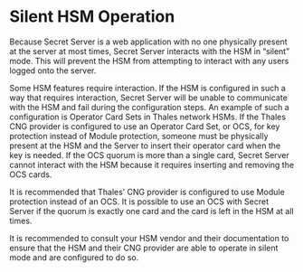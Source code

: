 [title]: # (Silent HSM Operation)
[tags]: # (operation)
[priority]: # (10)
# Silent HSM Operation

Because Secret Server is a web application with no one physically present at the server at most times,
Secret Server interacts with the HSM in “silent” mode. This will prevent the HSM from attempting to
interact with any users logged onto the server.

Some HSM features require interaction. If the HSM is configured in such a way that requires interaction,
Secret Server will be unable to communicate with the HSM and fail during the configuration steps.
An example of such a configuration is Operator Card Sets in Thales network HSMs. If the Thales CNG
provider is configured to use an Operator Card Set, or OCS, for key protection instead of Module
protection, someone must be physically present at the HSM and the Server to insert their operator card
when the key is needed. If the OCS quorum is more than a single card, Secret Server cannot interact with
the HSM because it requires inserting and removing the OCS cards.

It is recommended that Thales’ CNG provider is configured to use Module protection instead of an OCS.
It is possible to use an OCS with Secret Server if the quorum is exactly one card and the card is left in the
HSM at all times.

It is recommended to consult your HSM vendor and their documentation to ensure that the HSM and
their CNG provider are able to operate in silent mode and are configured to do so.
